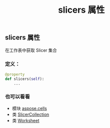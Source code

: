 ﻿---
title: slicers 属性
second_title: Aspose.Cells for Python via .NET API 参考资料
description:
type: docs
weight: 750
url: /zh/python-net/aspose.cells/worksheet/slicers/
is_root: false
---
## slicers 属性

在工作表中获取 Slicer 集合
### 定义：
```python
@property
def slicers(self):
    ...
```

### 也可以看看
* 模块 [aspose.cells](../../)
* 类 [SlicerCollection](/cells/zh/python-net/aspose.cells.slicers/slicercollection)
* 类 [Worksheet](/cells/zh/python-net/aspose.cells/worksheet)

